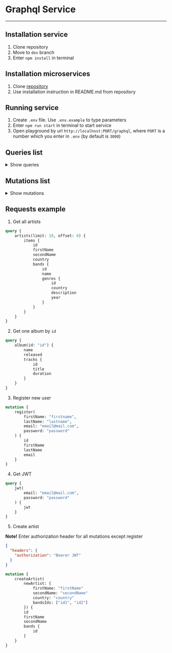 # Graphql Service
***
## Installation service
1. Clone repository
2. Move to `dev` branch
3. Enter `npm install` in terminal

## Installation microservices
1. Clone [repository](https://github.com/rolling-scopes-school/node-graphql-service)
2. Use installation instruction in README.md from repository 

## Running service
1. Create `.env` file. Use `.env.example` to type parameters
2. Enter `npm run start` in terminal to start service
3. Open playground by url `http://localhost:PORT/graphql`, where `PORT` is a number which you enter in `.env` (by default is `3000`)

## Queries list
<details>
    <summary>Show queries</summary>
    <ul>
        <li>artist</li>
        <li>artists</li>
        <li>genre</li>
        <li>genres</li>
        <li>track</li>
        <li>tracks</li>
        <li>band</li>
        <li>bands</li>
        <li>album</li>
        <li>albums</li>
        <li>jwt</li>
        <li>user</li>
        <li>favourites (available only for logged in user)</li>
    </ul>
</details>

## Mutations list
<details>
    <summary>Show mutations</summary>
    <ul>
        <li>Artists
            <ul>
                <li>createArtist</li>
                <li>deleteArtist</li>
                <li>updateArtist</li>
            </ul>
        </li>
        <li>Genres
            <ul>
                <li>createGenre</li>
                <li>deleteGenre</li>
                <li>updateGenre</li>
            </ul>
        </li>
        <li>Bands
            <ul>
                <li>createBand</li>
                <li>deleteBand</li>
                <li>updateBand</li>
            </ul>
        </li>
        <li>Tracks
            <ul>
                <li>createTrack</li>
                <li>deleteTrack</li>
                <li>updateTrack</li>
            </ul>
        </li>
        <li>Albums
            <ul>
                <li>createAlbum</li>
                <li>deleteAlbum</li>
                <li>updateAlbum</li>
            </ul>
        </li>
        <li>Users
            <ul>
                <li>register</li>
            </ul>
        </li>
        <li>Favourites
            <ul>
                <li>addTrackToFavourites</li>
                <li>addBandToFavourites</li>
                <li>addArtistToFavourites</li>
                <li>addGenreToFavourites</li>
            </ul>
        </li>
    </ul>
</details>

## Requests example

1. Get all artists 
```graphql
query {
    artists(limit: 10, offset: 0) {
        items {
            id
            firstName
            secondName
            country
            bands {
                id
                name
                genres {
                    id
                    country
                    description
                    year
                }
            }
        }
    }
}
```
2. Get one album by `id`
```graphql
query {
    album(id: "id") {
        name
        released
        tracks {
            id
            title
            duration
        }
    }
}
```
3. Register new user 
```graphql
mutation {
    register(
        firstName: "firstname", 
        lastName: "lastname", 
        email: "email@mail.com",
        password: "password"
    ) {
        id
        firstName
        lastName
        email
    }
}
```

4. Get JWT
```graphql
query {
    jwt(
        email: "email@mail.com", 
        password: "password"
    ) {
        jwt
    }
}
```

5. Create artist

**Note!** Enter authorization header for all mutations except register

```json
{
  "headers": {
    "authorization": "Bearer JWT"
  }
}
```

```graphql
mutation {
    createArtist(
        newArtist: {
            firstName: "firstName"
            secondName: "secondName"
            country: "country"
            bandsIds: ["id1", "id2"]
        }) {
        id
        firstName
        secondName
        bands {
            id
        }
    }
}
```

